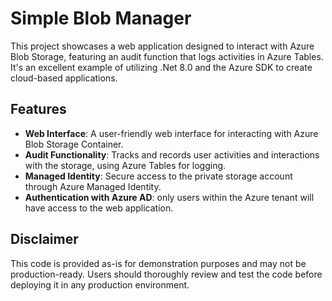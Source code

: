 # Simple Blob Manager

This project showcases a web application designed to interact with Azure Blob Storage, featuring an audit function that logs activities in Azure Tables. It's an excellent example of utilizing .Net 8.0 and the Azure SDK to create cloud-based applications.

## Features

-   **Web Interface**: A user-friendly web interface for interacting with Azure Blob Storage Container.
-   **Audit Functionality**: Tracks and records user activities and interactions with the storage, using Azure Tables for logging.
-   **Managed Identity**: Secure access to the private storage account through Azure Managed Identity.
-   **Authentication with Azure AD**: only users within the Azure tenant will have access to the web application.

## Disclaimer
This code is provided as-is for demonstration purposes and may not be production-ready. Users should thoroughly review and test the code before deploying it in any production environment.
